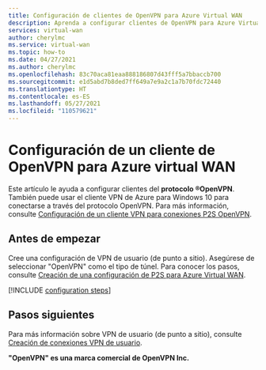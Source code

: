 ```yaml
---
title: Configuración de clientes de OpenVPN para Azure Virtual WAN
description: Aprenda a configurar clientes de OpenVPN para Azure Virtual WAN. En este artículo se incluyen los pasos de configuración de los clientes Windows, Mac, iOS y Linux.
services: virtual-wan
author: cherylmc
ms.service: virtual-wan
ms.topic: how-to
ms.date: 04/27/2021
ms.author: cherylmc
ms.openlocfilehash: 83c70aca81eaa888186807d43fff5a7bbaccb700
ms.sourcegitcommit: e1d5abd7b8ded7ff649a7e9a2c1a7b70fdc72440
ms.translationtype: HT
ms.contentlocale: es-ES
ms.lasthandoff: 05/27/2021
ms.locfileid: "110579621"
---
```

# <a name="configure-an-openvpn-client-for-azure-virtual-wan"></a>Configuración de un cliente de OpenVPN para Azure virtual WAN

Este artículo le ayuda a configurar clientes del **protocolo &reg;OpenVPN**. También puede usar el cliente VPN de Azure para Windows 10 para conectarse a través del protocolo OpenVPN. Para más información, consulte [Configuración de un cliente VPN para conexiones P2S OpenVPN](openvpn-azure-ad-client.md).

## <a name="before-you-begin"></a>Antes de empezar

Cree una configuración de VPN de usuario (de punto a sitio). Asegúrese de seleccionar "OpenVPN" como el tipo de túnel. Para conocer los pasos, consulte [Creación de una configuración de P2S para Azure Virtual WAN](virtual-wan-point-to-site-portal.md#p2sconfig).

[!INCLUDE [configuration steps](../../includes/vpn-gateway-vwan-config-openvpn-clients.md)]

## <a name="next-steps"></a>Pasos siguientes

Para más información sobre VPN de usuario (de punto a sitio), consulte [Creación de conexiones VPN de usuario](virtual-wan-point-to-site-portal.md).

**"OpenVPN" es una marca comercial de OpenVPN Inc.**
